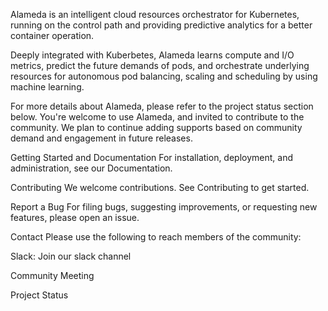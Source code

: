 
Alameda is an intelligent cloud resources orchestrator for Kubernetes, running on the control path and providing predictive analytics for a better container operation.

Deeply integrated with Kuberbetes, Alameda learns compute and I/O metrics, predict the future demands of pods, and orchestrate underlying resources for autonomous pod balancing, scaling and scheduling by using machine learning.

For more details about Alameda, please refer to the project status section below. You're welcome to use Alameda, and invited to contribute to the community. We plan to continue adding supports based on community demand and engagement in future releases. 


Getting Started and Documentation
For installation, deployment, and administration, see our Documentation.

Contributing
We welcome contributions. See Contributing to get started.

Report a Bug
For filing bugs, suggesting improvements, or requesting new features, please open an issue.

Contact
Please use the following to reach members of the community:

Slack: Join our slack channel

Community Meeting

Project Status
